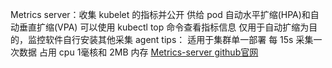 Metrics server：收集 kubelet 的指标并公开
供给 pod 自动水平扩缩(HPA)和自动垂直扩缩(VPA)
可以使用 kubectl top 命令查看指标信息
仅用于自动扩缩为目的，监控软件自行安装其他采集 agent
tips：
适用于集群单一部署
每 15s 采集一次数据
占用 cpu 1毫核和 2MB 内存
[Metrics-server github官网](https://github.com/kubernetes-sigs/metrics-server)